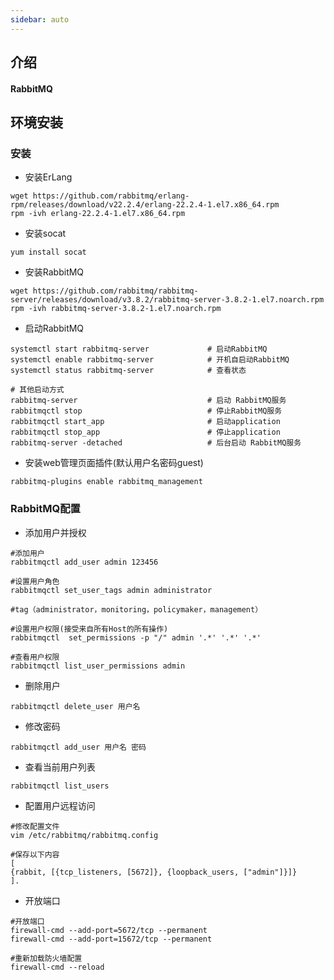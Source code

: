 ```yaml
---
sidebar: auto
---
```


## 介绍
#### RabbitMQ

## 环境安装
### 安装
- 安装ErLang
```shell
wget https://github.com/rabbitmq/erlang-rpm/releases/download/v22.2.4/erlang-22.2.4-1.el7.x86_64.rpm
rpm -ivh erlang-22.2.4-1.el7.x86_64.rpm
``` 
- 安装socat
```shell
yum install socat
```
- 安装RabbitMQ
```shell
wget https://github.com/rabbitmq/rabbitmq-server/releases/download/v3.8.2/rabbitmq-server-3.8.2-1.el7.noarch.rpm
rpm -ivh rabbitmq-server-3.8.2-1.el7.noarch.rpm
```
- 启动RabbitMQ
```shell
systemctl start rabbitmq-server             # 启动RabbitMQ
systemctl enable rabbitmq-server            # 开机自启动RabbitMQ
systemctl status rabbitmq-server            # 查看状态

# 其他启动方式
rabbitmq-server                             # 启动 RabbitMQ服务
rabbitmqctl stop                            # 停止RabbitMQ服务
rabbitmqctl start_app                       # 启动application
rabbitmqctl stop_app                        # 停止application
rabbitmq-server -detached                   # 后台启动 RabbitMQ服务
```
- 安装web管理页面插件(默认用户名密码guest)
```shell
rabbitmq-plugins enable rabbitmq_management
```
### RabbitMQ配置
- 添加用户并授权
```shell
#添加用户
rabbitmqctl add_user admin 123456

#设置用户角色
rabbitmqctl set_user_tags admin administrator

#tag（administrator，monitoring，policymaker，management）

#设置用户权限(接受来自所有Host的所有操作)
rabbitmqctl  set_permissions -p "/" admin '.*' '.*' '.*'  

#查看用户权限
rabbitmqctl list_user_permissions admin
```
- 删除用户
```shell
rabbitmqctl delete_user 用户名
```
- 修改密码
```shell
rabbitmqctl add_user 用户名 密码
```
- 查看当前用户列表
```
rabbitmqctl list_users
```
- 配置用户远程访问
```shell
#修改配置文件
vim /etc/rabbitmq/rabbitmq.config 

#保存以下内容
[
{rabbit, [{tcp_listeners, [5672]}, {loopback_users, ["admin"]}]}
].
```
- 开放端口
```shell
#开放端口
firewall-cmd --add-port=5672/tcp --permanent
firewall-cmd --add-port=15672/tcp --permanent

#重新加载防火墙配置
firewall-cmd --reload
```
